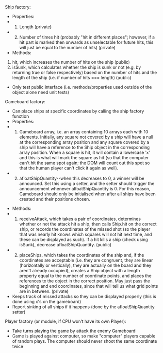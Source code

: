 Ship factory:
- Properties:
- 1. Length (private)
- 2. Number of times hit (probably "hit in different places"; however, if a hit part is marked then onwards as unselectable for future hits, this will just be equal to the number of hits) (private)
- Methods:
1. hit, which increases the number of hits on the ship (public)
2. isSunk, which calculates whether the ship is sunk or not (e.g. by returning true or false respectively) based on the number of hits and the length of the ship (i.e. if number of hits === length) (public)
- Only test public interface (i.e. methods/properties used outside of the object alone need unit tests) 

Gameboard factory:
- Can place ships at specific coordinates by calling the ship factory function
- Properties:
- 1. Gameboard array, i.e. an array containing 10 arrays each with 10 elements. Initially, any square not covered by a ship will have a null at the corresponding array position and any square covered by a ship will have a reference to the Ship object in the corresponding array position. When a square is hit, it will contain a lowercase 'x' and this is what will mark the square as hit (so that the computer can't hit the same spot again; the DOM will count out this spot so that the human player can't click it again as well).
- 2. afloatShipQuantity--when this decreases to 0, a winner will be announced. Set this using a setter, and the setter should trigger the announcement whenever alfoatShipQuantity is 0. For this reason, Gameboard should only be initialised when after all ships have been created and their positions chosen.
<!-- TODO: later, replace the below with a public side-effect like some sort of announcement, the type of side-effect being like one from https://medium.com/@jamesjefferyuk/javascript-what-are-pure-functions-4d4d5392d49c and then change the test suite accordingly -->
- Methods:
- 1. receiveAttack, which takes a pair of coordinates, determines whether or not the attack hit a ship, then calls Ship.hit on the correct ship, or records the coordinates of the missed shot (so the player that was nearly hit knows which squares will not hit next time, and these can be displayed as such). If a hit kills a ship (check using isSunk), decrease afloatShipQuantity. (public)
 - 2. placeShips, which takes the coordinates of the ship and, if the coordinates are acceptable (i.e. they are congruent, they are linear (horizontally or vertically), they are actually on the board and they aren't already occupied), creates a Ship object with a length property equal to the number of coordinate points, and places the references to the object in the correct position. May just pass the beginning and end coordinates, since that will tell us what grid points are in between. (private)
- Keeps track of missed attacks so they can be displayed properly (this is done 
using x's on the gameboard)
- Report sinking of all ships if it happens (done by the afloatShipQuantity setter)

Player factory (or module, if CPU won't have its own Player):
- Take turns playing the game by attack the enemy Gameboard
- Game is played against computer, so make "computer" players capable of random plays. The computer should never shoot the same coordinate twice